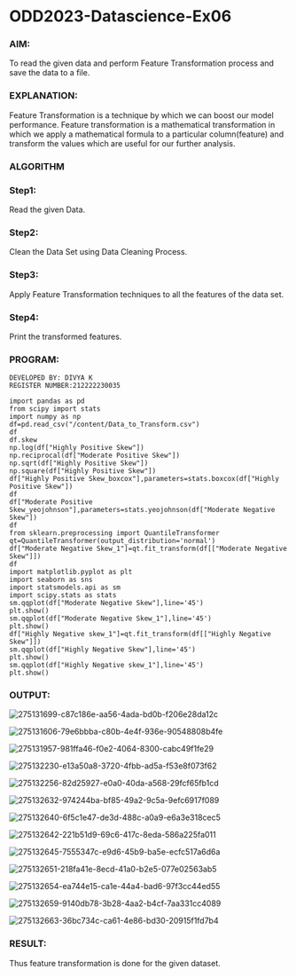 # ODD2023-Datascience-Ex06
### AIM:
To read the given data and perform Feature Transformation process and save the data to a file.

### EXPLANATION:
Feature Transformation is a technique by which we can boost our model performance. Feature transformation is a mathematical transformation in which we apply a mathematical formula to a particular column(feature) and transform the values which are useful for our further analysis.

### ALGORITHM
### Step1:
Read the given Data.
### Step2:
Clean the Data Set using Data Cleaning Process.
### Step3:
Apply Feature Transformation techniques to all the features of the data set.
### Step4:
Print the transformed features.
### PROGRAM:
```
DEVELOPED BY: DIVYA K
REGISTER NUMBER:212222230035
```
```
import pandas as pd
from scipy import stats
import numpy as np
df=pd.read_csv("/content/Data_to_Transform.csv")
df
df.skew
np.log(df["Highly Positive Skew"])
np.reciprocal(df["Moderate Positive Skew"])
np.sqrt(df["Highly Positive Skew"])
np.square(df["Highly Positive Skew"])
df["Highly Positive Skew_boxcox"],parameters=stats.boxcox(df["Highly Positive Skew"])
df
df["Moderate Positive Skew_yeojohnson"],parameters=stats.yeojohnson(df["Moderate Negative Skew"])
df
from sklearn.preprocessing import QuantileTransformer
qt=QuantileTransformer(output_distribution='normal')
df["Moderate Negative Skew_1"]=qt.fit_transform(df[["Moderate Negative Skew"]])
df
import matplotlib.pyplot as plt
import seaborn as sns
import statsmodels.api as sm
import scipy.stats as stats
sm.qqplot(df["Moderate Negative Skew"],line='45')
plt.show()
sm.qqplot(df["Moderate Negative Skew_1"],line='45')
plt.show()
df["Highly Negative skew_1"]=qt.fit_transform(df[["Highly Negative Skew"]])
sm.qqplot(df["Highly Negative Skew"],line='45')
plt.show()
sm.qqplot(df["Highly Negative skew_1"],line='45')
plt.show()
```
### OUTPUT:
![275131699-c87c186e-aa56-4ada-bd0b-f206e28da12c](https://github.com/divyakumars/ODD2023-Datascience-Ex06/assets/119393621/72cbf8f5-2bdc-4dc0-8076-d52d0b074b30)


![275131606-79e6bbba-c80b-4e4f-936e-90548808b4fe](https://github.com/divyakumars/ODD2023-Datascience-Ex06/assets/119393621/1bc20687-145a-4af1-934c-cb282ce9c20f)

![275131957-981ffa46-f0e2-4064-8300-cabc49f1fe29](https://github.com/divyakumars/ODD2023-Datascience-Ex06/assets/119393621/70f4c989-88c6-497d-a33e-0d170410f589)


![275132230-e13a50a8-3720-4fbb-ad5a-f53e8f073f62](https://github.com/divyakumars/ODD2023-Datascience-Ex06/assets/119393621/07f93f12-4ef7-4952-8d59-1d2615c64aa2)


![275132256-82d25927-e0a0-40da-a568-29fcf65fb1cd](https://github.com/divyakumars/ODD2023-Datascience-Ex06/assets/119393621/af492e91-24e7-4855-a471-59affbb3f7db)

![275132632-974244ba-bf85-49a2-9c5a-9efc6917f089](https://github.com/divyakumars/ODD2023-Datascience-Ex06/assets/119393621/b98f3c29-8cd4-4003-af75-f9e38a18e631)


![275132640-6f5c1e47-de3d-488c-a0a9-e6a3e318cec5](https://github.com/divyakumars/ODD2023-Datascience-Ex06/assets/119393621/27d123b0-022c-426e-94ba-d26e223d4aad)

![275132642-221b51d9-69c6-417c-8eda-586a225fa011](https://github.com/divyakumars/ODD2023-Datascience-Ex06/assets/119393621/07807b18-9f78-434b-8fdc-8febe39b878f)

![275132645-7555347c-e9d6-45b9-ba5e-ecfc517a6d6a](https://github.com/divyakumars/ODD2023-Datascience-Ex06/assets/119393621/24dcf252-8bf2-4f3f-933a-57732dba8382)




![275132651-218fa41e-8ecd-41a0-b2e5-077e02563ab5](https://github.com/divyakumars/ODD2023-Datascience-Ex06/assets/119393621/3af62436-8e9f-4b4c-8db5-642bcd37b151)



![275132654-ea744e15-ca1e-44a4-bad6-97f3cc44ed55](https://github.com/divyakumars/ODD2023-Datascience-Ex06/assets/119393621/4954f046-8dba-48c0-a769-8b3105c8576b)


![275132659-9140db78-3b28-4aa2-b4cf-7aa331cc4089](https://github.com/divyakumars/ODD2023-Datascience-Ex06/assets/119393621/14bb1e8a-b91a-4378-a858-fe1a216be509)


![275132663-36bc734c-ca61-4e86-bd30-20915f1fd7b4](https://github.com/divyakumars/ODD2023-Datascience-Ex06/assets/119393621/8d8a5a12-a127-4e75-b6f0-d0350321d19d)






























### RESULT:
Thus feature transformation is done for the given dataset.

































